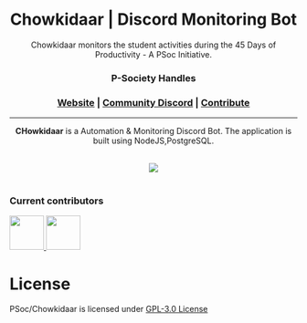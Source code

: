 <h1 align="center">
<!-- 	<img width="300" src="https://github.com/gCBS/gCBS_native/blob/stable/assets/gCBSColorPurp@3x.png?raw=true" alt="gCBS"> -->
      Chowkidaar | Discord Monitoring Bot
	<br>
</h1>


<div align="center">

Chowkidaar monitors the student activities during the 45 Days of Productivity - A PSoc Initiative.

<h3>P-Society Handles</h3>
<h3 align="center">
	<a href="https://dev-psoc.netlify.app/">Website</a>
	<span> | </span>
	<a href="https://discord.gg/5Tj7DEED">Community Discord</a>
	<span> | </span>
	<a href="https://github.com/gCBS/gCBS/projects?type=classic">Contribute</a>
</h3>

</div>

----------------------------------------
<div align="center">

**CHowkidaar** is a Automation & Monitoring Discord Bot. The application is built using NodeJS,PostgreSQL.
</div>
<div align="center">
<br/>
<img src='https://skillicons.dev/icons?i=py,postgresql' ></img>

</div>
<br/>

<!--
Coupon Aggregator offers two primary benefits to its users. 

- Real-time listing and count of available coupons.
- Supply and demand of coupons currently in circulation.
-->

### Current contributors <a name="Current contributors"></a>

<a href="https://github.com/gCBS/gCBS/graphs/contributors">
  <img src="https://github.com/punitkr03.png" width="60px"/>
  <img src="https://github.com/zakhaev26.png" width="60px"/>
</a>

<!--
## Subscribe to updates
<!--
Join our [Discord Server](https://gCBS.com/joincommunity) and subscribe to this repository[Developer Newsletter](https://gCBS.com/newsletter/?utm_medium=community&utm_source=github&utm_campaign=gCBS%20repo) to get updates, information about gCBS 
-->
# License <a name="License"></a>

PSoc/Chowkidaar is licensed under [GPL-3.0 License](https://github.com/p-society/coupon-aggregator/blob/main/LICENSE)

